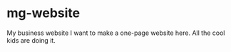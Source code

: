 # mg-website
My business website
  I want to make a one-page website here. All the cool kids are doing it.
